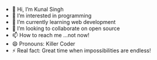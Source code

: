 - 👋 Hi, I’m Kunal Singh
- 👀 I’m interested in programming
- 🌱 I’m currently learning web development
- 💞️ I’m looking to collaborate on open source
- 📫 How to reach me ...not now!
- 😄 Pronouns: Killer Coder
- ⚡ Real fact: Great time when impossibilities are endless!

<!---
kunalatmosoft/kunalatmosoft is a ✨ special ✨ repository because its `README.md` (this file) appears on your GitHub profile.
You can click the Preview link to take a look at your changes.
--->
